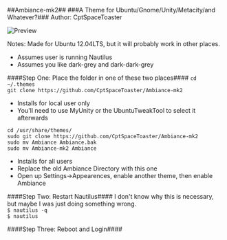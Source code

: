 ##Ambiance-mk2##
###A Theme for Ubuntu/Gnome/Unity/Metacity/and Whatever?###
Author: CptSpaceToaster

![Preview](http://i.imgur.com/SXnwqgP.jpg "Logo")

Notes: Made for Ubuntu 12.04LTS, but it will probably work in other places.
- Assumes user is running Nautilus
- Assumes you like dark-grey and dark-dark-grey

####Step One: Place the folder in one of these two places####
`cd ~/.themes`  
`git clone https://github.com/CptSpaceToaster/Ambiance-mk2`
- Installs for local user only
- You'll need to use MyUnity or the UbuntuTweakTool to select it afterwards

`cd /usr/share/themes/`  
`sudo git clone https://github.com/CptSpaceToaster/Ambiance-mk2`  
`sudo mv Ambiance Ambiance.bak`  
`sudo mv Ambiance-mk2 Ambiance`
- Installs for all users
- Replace the old Ambiance Directory with this one
- Open up Settings->Appearences, enable another theme, then enable Ambiance

####Step Two: Restart Nautilus####
I don't know why this is necessary, but maybe I was just doing something wrong.  
`$ nautilus -q`  
`$ nautilus`

####Step Three: Reboot and Login####
